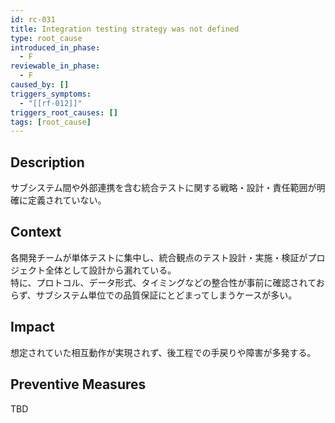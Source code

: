 ```yaml
---
id: rc-031
title: Integration testing strategy was not defined
type: root_cause
introduced_in_phase:
  - F
reviewable_in_phase:
  - F
caused_by: []
triggers_symptoms:
  - "[[rf-012]]"
triggers_root_causes: []
tags: [root_cause]
---
```


## Description
サブシステム間や外部連携を含む統合テストに関する戦略・設計・責任範囲が明確に定義されていない。

## Context
各開発チームが単体テストに集中し、統合観点のテスト設計・実施・検証がプロジェクト全体として設計から漏れている。  
特に、プロトコル、データ形式、タイミングなどの整合性が事前に確認されておらず、サブシステム単位での品質保証にとどまってしまうケースが多い。

## Impact
想定されていた相互動作が実現されず、後工程での手戻りや障害が多発する。

## Preventive Measures
TBD